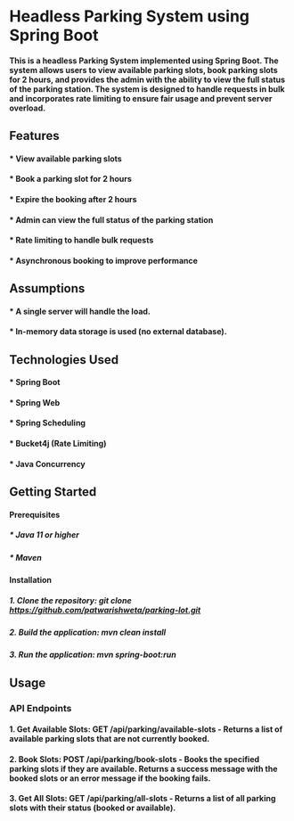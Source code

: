 # Headless Parking System using Spring Boot

#### This is a headless Parking System implemented using Spring Boot. The system allows users to view available parking slots, book parking slots for 2 hours, and provides the admin with the ability to view the full status of the parking station. The system is designed to handle requests in bulk and incorporates rate limiting to ensure fair usage and prevent server overload.

## Features
#### * View available parking slots
#### * Book a parking slot for 2 hours
#### * Expire the booking after 2 hours
#### * Admin can view the full status of the parking station
#### * Rate limiting to handle bulk requests
#### * Asynchronous booking to improve performance

## Assumptions
#### * A single server will handle the load.
#### * In-memory data storage is used (no external database).

## Technologies Used
#### * Spring Boot
#### * Spring Web
#### * Spring Scheduling
#### * Bucket4j (Rate Limiting)
#### * Java Concurrency

## Getting Started
#### Prerequisites
##### * Java 11 or higher
##### * Maven

#### Installation
##### 1. Clone the repository: git clone https://github.com/patwarishweta/parking-lot.git
##### 2. Build the application: mvn clean install
##### 3. Run the application: mvn spring-boot:run

## Usage
### API Endpoints
#### 1. Get Available Slots: GET /api/parking/available-slots - Returns a list of available parking slots that are not currently booked.
#### 2. Book Slots: POST /api/parking/book-slots - Books the specified parking slots if they are available. Returns a success message with the booked slots or an error message if the booking fails.
#### 3. Get All Slots: GET /api/parking/all-slots - Returns a list of all parking slots with their status (booked or available).
